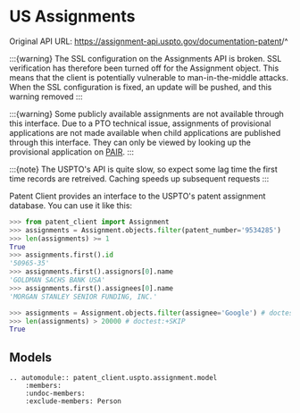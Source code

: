 # US Assignments

Original API URL: <https://assignment-api.uspto.gov/documentation-patent>/^

:::{warning}
The SSL configuration on the Assignments API is broken. SSL verification has therefore been turned off
for the Assignment object. This means that the client is potentially vulnerable to man-in-the-middle
attacks. When the SSL configuration is fixed, an update will be pushed, and this warning removed
:::

:::{warning}
Some publicly available assignments are not available through this interface. Due to a PTO technical issue,
assignments of provisional applications are not made available when child applications are published through
this interface. They can only be viewed by looking up the provisional application on
[PAIR](https://portal.uspto.gov/pair/PublicPair).
:::

:::{note}
The USPTO's API is quite slow, so expect some lag time the first time records are retreived. Caching speeds up
subsequent requests
:::

Patent Client provides an interface to the USPTO's patent assignment database. You can use it like this:

```python
>>> from patent_client import Assignment
>>> assignments = Assignment.objects.filter(patent_number='9534285')
>>> len(assignments) >= 1
True
>>> assignments.first().id
'50965-35'
>>> assignments.first().assignors[0].name
'GOLDMAN SACHS BANK USA'
>>> assignments.first().assignees[0].name
'MORGAN STANLEY SENIOR FUNDING, INC.'

>>> assignments = Assignment.objects.filter(assignee='Google') # doctest:+SKIP
>>> len(assignments) > 20000 # doctest:+SKIP
True
```

## Models

```{eval-rst}
.. automodule:: patent_client.uspto.assignment.model
    :members:
    :undoc-members:
    :exclude-members: Person
```
